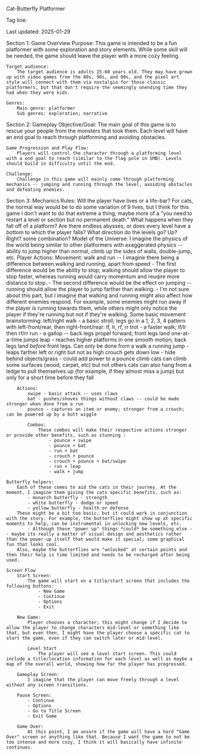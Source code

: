 Cat-Butterfly Platformer

Tag line:

Last updated: 2025-01-29

Section 1: Game Overview
    Purpose:
        This game is intended to be a fun platformer with some exploration and story elements. While some skill will be needed, the game should leave the player with a more cozy feeling.

    Target audience:
        The target audience is adults 25-60 years old. They may have grown up with video games from the 80s, 90s, and 00s, and the pixel art style will connect with them via nostalgia for those classic platformers, but that don't require the seemingly unending time they had when they were kids.

    Genres:
        Main genre: platformer
        Sub genres: exploration; narrative

Section 2: Gameplay
    Objective/Goal:
        The main goal of this game is to rescue your people from the monsters that took them. Each level will have an end goal to reach through platforming and avoiding obstacles.

    Game Progression and Play Flow:
        Players will control the character through a platforming level with a end goal to reach (similar to the flag pole in SMB). Levels should build in difficulty until the end.

    Challenge:
        Challenge in this game will mainly come through platforming mechanics -- jumping and running through the level, avoiding obstacles and defeating enemies.
        
Section 3: Mechanics
    Rules:
        Will the player have lives or a life-bar? For cats, the normal way would be to do some variation of 9 lives, but I think for this game I don't want to do that extreme a thing; maybe more of a "you need to restart a level or section but no permanent death."
        What happens when they fall off of a platform? Are there endless abysses, or does every level have a bottom to which the player falls?
        What direction do the levels go? Up? Right? some combination?
    Model of the Universe:
        I imagine the physics of the world being similar to other platformers with exaggerated physics -- ability to jump higher than normal, climb up the sides of walls, double-jump, etc.
    Player Actions:
        Movement:
            walk and run -- I imagine there being a difference between walking and running, apart from speed
                - The first difference would be the ability to stop; walking should allow the player to stop faster, whereas running would carry momentum and reuqire more distance to stop.
                - The second difference would be the effect on jumping -- running should allow the player to jump farther than walking.
                - I'm not sure about this part, but I imagine that walking and running might also affect how different enemies respond. For example, some enemies might run away if the player is running towards them, while others might only notice the player if they're running but not if they're walking.
            Some basic movement brainstorming:
                left/right
                    walk - a basic stroll; legs go in a 1, 2, 3, 4 pattern with left-front/rear, then right-front/rear: lf, lr, rf, rr
                    trot - a faster walk; lf/lr then rf/rr
                    run - a gallop -- back legs propel forward; front legs land one-at-a-time
                jumps
                    leap - reaches higher platforms in one smooth motion; back legs land *before* front legs. Can only be done from a walk
                    a running jump - leaps farther left or right but not as high
                crouch
                    gets down low - hide behind objects/grass - could add power to a pounce
                climb
                    cats can climb some surfaces (wood, carpet, etc) but not others
                    cats can also hang from a ledge to pull themselves up (for example, if they almost miss a jump) but only for a short time before they fall

        Actions:
            swipe - basic attack -- uses claws
            bat - pushes/shoves things without claws -- could be made stronger when done from a run
            pounce - captures an item or enemy; stronger from a crouch; can be powered up by a butt wiggle

            Combos:
                These combos will make their respective actions stronger or provide other benefits, such as stunning :
                    - pounce + swipe
                    - pounce + bat
                    - run + bat
                    - crouch + pounce
                    - crouch + pounce + bat/swipe
                    - run + leap
                    - walk + jump

    Butterfly helpers:
        Each of these comes to aid the cats in their journey. At the moment, I imagine them giving the cats specific benefits, such as:
            - monarch butterfly - strength
            - white butterfly - dodge or speed
            - yellow butterfly - health or defense
        These might be a bit too basic, but it could work in conjunction with the story. For example, the butterflies might show up at specific moments to help, can be instrumental in unlocking new levels, etc.
            - Although these "power up" things *could* be something else -- maybe its really a matter of visual design and aesthetics rather than the power-up itself that would make it special; some graphical fun that looks cool.
        Also, maybe the butterflies are "unlocked" at certain points and then their help is time limited and needs to be recharged after being used.

    Screen Flow
        Start Screen:
            The game will start on a title/start screen that includes the following buttons:
                - New Game
                - Continue
                - Options
                - Exit
            
        New Game:
            Player chooses a character; this might change if I decide to allow the player to change characters mid-level or something like that, but even then, I might have the player choose a specific cat to start the game, even if they can switch later or mid-level.

            Level Start
                The player will see a level start screen. This could include a title/location information for each level as well as maybe a map of the overall world, showing how far the player has progressed.

        Gameplay Screen:
            I imagine that the player can move freely through a level without any screen transitions.
        
        Pause Screen:
            - Continue
            - Options
            - Go to Title Screen
            - Exit Game

        Game Over:
            At this point, I am unsure if the game will have a hard "Game Over" screen or anything like that. Because I want the game to not be too intense and more cozy, I think it will basically have infinite continues.